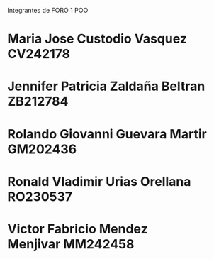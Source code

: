 Integrantes de FORO 1 POO
# Maria Jose Custodio Vasquez CV242178
# Jennifer Patricia Zaldaña Beltran ZB212784
# Rolando Giovanni Guevara Martir GM202436
# Ronald Vladimir Urias Orellana RO230537
# Victor Fabricio Mendez Menjivar MM242458
